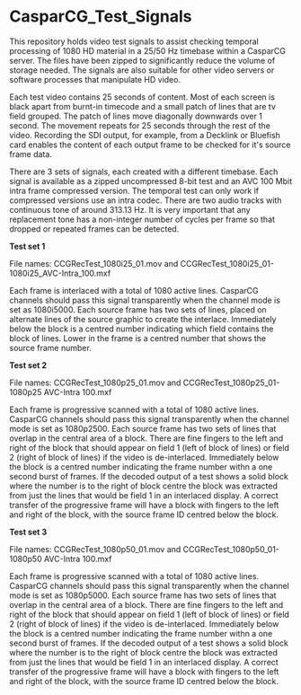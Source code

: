 # CasparCG_Test_Signals
This repository holds video test signals to assist checking temporal processing of 1080 HD material in a 25/50 Hz timebase within a CasparCG server. The files have been zipped to significantly reduce the volume of storage needed. The signals are also suitable for other video servers or software processes that manipulate HD video.

Each test video contains 25 seconds of content. Most of each screen is black apart from burnt-in timecode and a small patch of lines that are tv field grouped. The patch of lines move diagonally downwards over 1 second. The movement repeats for 25 seconds through the rest of the video. Recording the SDI output, for example, from a Decklink or Bluefish card enables the content of each output frame to be checked for it's source frame data.

There are 3 sets of signals, each created with a different timebase. Each signal is available as a zipped uncompressed 8-bit test and an AVC 100 Mbit intra frame compressed version. The temporal test can only work if compressed versions use an intra codec. There are two audio tracks with continuous tone of around 313.13 Hz. It is very important that any replacement tone has a non-integer number of cycles per frame so that dropped or repeated frames can be detected.

__Test set 1__ 

File names: CCGRecTest_1080i25_01.mov and CCGRecTest_1080i25_01-1080i25_AVC-Intra_100.mxf

Each frame is interlaced with a total of 1080 active lines. CasparCG channels should pass this signal transparently when the channel mode is set as 1080i5000. Each source frame has two sets of lines, placed on alternate lines of the source graphic to create the interlace. Immediately below the block is a centred number indicating which field contains the block of lines. Lower in the frame is a centred number that shows the source frame number.

__Test set 2__

File names: CCGRecTest_1080p25_01.mov and CCGRecTest_1080p25_01-1080p25 AVC-Intra 100.mxf

Each frame is progressive scanned with a total of 1080 active lines. CasparCG channels should pass this signal transparently when the channel mode is set as 1080p2500. Each source frame has two sets of lines that overlap in the central area of a block. There are fine fingers to the left and right of the block that should appear on field 1 (left of block of lines) or field 2 (right of block of lines) if the video is de-interlaced. Immediately below the block is a centred number indicating the frame number withn a one second burst of frames. If the decoded output of a test shows a solid block where the number is to the right of block centre the block was extracted from just the lines that would be field 1 in an interlaced display. A correct transfer of the progressive frame will have a block with fingers to the left and right of the block, with the source frame ID centred below the block.

__Test set 3__ 

File names: CCGRecTest_1080p50_01.mov and CCGRecTest_1080p50_01-1080p50 AVC-Intra 100.mxf

Each frame is progressive scanned with a total of 1080 active lines. CasparCG channels should pass this signal transparently when the channel mode is set as 1080p5000. Each source frame has two sets of lines that overlap in the central area of a block. There are fine fingers to the left and right of the block that should appear on field 1 (left of block of lines) or field 2 (right of block of lines) if the video is de-interlaced. Immediately below the block is a centred number indicating the frame number withn a one second burst of frames. If the decoded output of a test shows a solid block where the number is to the right of block centre the block was extracted from just the lines that would be field 1 in an interlaced display. A correct transfer of the progressive frame will have a block with fingers to the left and right of the block, with the source frame ID centred below the block.
